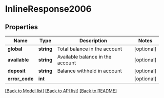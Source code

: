 # InlineResponse2006

## Properties
Name | Type | Description | Notes
------------ | ------------- | ------------- | -------------
**global** | **string** | Total balance in the account | [optional] 
**available** | **string** | Available balance in the account | [optional] 
**deposit** | **string** | Balance withheld in account | [optional] 
**error_code** | **int** |  | [optional] 

[[Back to Model list]](../../README.md#documentation-for-models) [[Back to API list]](../../README.md#documentation-for-api-endpoints) [[Back to README]](../../README.md)


